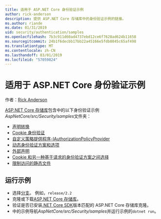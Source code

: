 ```yaml
---
title: 适用于 ASP.NET Core 身份验证示例
author: rick-anderson
description: 提供 ASP.NET Core 存储库中的身份验证示例的链接。
ms.author: riande
ms.date: 01/31/2019
uid: security/authentication/samples
ms.openlocfilehash: 7b3c911d60ad4737ebd12ce6f7628ad624b11658
ms.sourcegitcommit: 24b1f6decbb17bb22a45166e5fdb0845c65af498
ms.translationtype: MT
ms.contentlocale: zh-CN
ms.lasthandoff: 03/01/2019
ms.locfileid: "57059824"
---
```

# <a name="authentication-samples-for-aspnet-core"></a>适用于 ASP.NET Core 身份验证示例

作者：[Rick Anderson](https://twitter.com/RickAndMSFT)

[ASP.NET Core 存储库](https://github.com/aspnet/AspNetCore)包含中的以下身份验证示例*AspNetCore/src/Security/samples*文件夹：

* [声明转换](https://github.com/aspnet/AspNetCore/tree/release/2.2/src/Security/samples/ClaimsTransformation)
* [Cookie 身份验证](https://github.com/aspnet/AspNetCore/tree/release/2.2/src/Security/samples/Cookies)
* [自定义策略提供程序-IAuthorizationPolicyProvider](https://github.com/aspnet/AspNetCore/tree/release/2.2/src/Security/samples/CustomPolicyProvider)
* [动态身份验证方案和选项](https://github.com/aspnet/AspNetCore/tree/release/2.2/src/Security/samples/DynamicSchemes)
* [外部声明](https://github.com/aspnet/AspNetCore/tree/release/2.2/src/Security/samples/Identity.ExternalClaims)
* [Cookie 和另一种基于请求的身份验证方案之间选择](https://github.com/aspnet/AspNetCore/tree/release/2.2/src/Security/samples/PathSchemeSelection)
* [限制访问的静态文件](https://github.com/aspnet/AspNetCore/tree/release/2.2/src/Security/samples/StaticFilesAuth)

## <a name="run-the-samples"></a>运行示例

* 选择[分支](https://github.com/aspnet/AspNetCore)。 例如，`release/2.2`
* 克隆或下载[ASP.NET Core 存储库](https://github.com/aspnet/AspNetCore)。
* 验证是否已安装[.NET Core SDK](https://www.microsoft.com/net/download/all)版本匹配的 ASP.NET Core 存储库克隆。
* 中的示例导航*AspNetCore/src/Security/samples*并运行示例的`dotnet run`。
